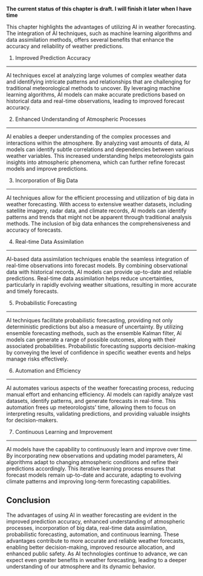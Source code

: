 **The current status of this chapter is draft. I will finish it later when I have time**

This chapter highlights the advantages of utilizing AI in weather forecasting. The integration of AI techniques, such as machine learning algorithms and data assimilation methods, offers several benefits that enhance the accuracy and reliability of weather predictions.

1. Improved Prediction Accuracy
-------------------------------

AI techniques excel at analyzing large volumes of complex weather data and identifying intricate patterns and relationships that are challenging for traditional meteorological methods to uncover. By leveraging machine learning algorithms, AI models can make accurate predictions based on historical data and real-time observations, leading to improved forecast accuracy.

2. Enhanced Understanding of Atmospheric Processes
--------------------------------------------------

AI enables a deeper understanding of the complex processes and interactions within the atmosphere. By analyzing vast amounts of data, AI models can identify subtle correlations and dependencies between various weather variables. This increased understanding helps meteorologists gain insights into atmospheric phenomena, which can further refine forecast models and improve predictions.

3. Incorporation of Big Data
----------------------------

AI techniques allow for the efficient processing and utilization of big data in weather forecasting. With access to extensive weather datasets, including satellite imagery, radar data, and climate records, AI models can identify patterns and trends that might not be apparent through traditional analysis methods. The inclusion of big data enhances the comprehensiveness and accuracy of forecasts.

4. Real-time Data Assimilation
------------------------------

AI-based data assimilation techniques enable the seamless integration of real-time observations into forecast models. By combining observational data with historical records, AI models can provide up-to-date and reliable predictions. Real-time data assimilation helps reduce uncertainties, particularly in rapidly evolving weather situations, resulting in more accurate and timely forecasts.

5. Probabilistic Forecasting
----------------------------

AI techniques facilitate probabilistic forecasting, providing not only deterministic predictions but also a measure of uncertainty. By utilizing ensemble forecasting methods, such as the ensemble Kalman filter, AI models can generate a range of possible outcomes, along with their associated probabilities. Probabilistic forecasting supports decision-making by conveying the level of confidence in specific weather events and helps manage risks effectively.

6. Automation and Efficiency
----------------------------

AI automates various aspects of the weather forecasting process, reducing manual effort and enhancing efficiency. AI models can rapidly analyze vast datasets, identify patterns, and generate forecasts in real-time. This automation frees up meteorologists' time, allowing them to focus on interpreting results, validating predictions, and providing valuable insights for decision-makers.

7. Continuous Learning and Improvement
--------------------------------------

AI models have the capability to continuously learn and improve over time. By incorporating new observations and updating model parameters, AI algorithms adapt to changing atmospheric conditions and refine their predictions accordingly. This iterative learning process ensures that forecast models remain up-to-date and accurate, adapting to evolving climate patterns and improving long-term forecasting capabilities.

Conclusion
----------

The advantages of using AI in weather forecasting are evident in the improved prediction accuracy, enhanced understanding of atmospheric processes, incorporation of big data, real-time data assimilation, probabilistic forecasting, automation, and continuous learning. These advantages contribute to more accurate and reliable weather forecasts, enabling better decision-making, improved resource allocation, and enhanced public safety. As AI technologies continue to advance, we can expect even greater benefits in weather forecasting, leading to a deeper understanding of our atmosphere and its dynamic behavior.
